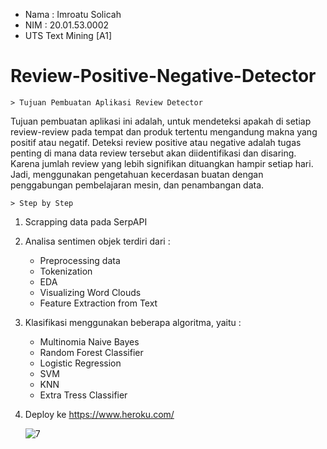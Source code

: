- Nama  :  Imroatu Solicah
- NIM   :  20.01.53.0002
- UTS Text Mining [A1]

# Review-Positive-Negative-Detector 
    > Tujuan Pembuatan Aplikasi Review Detector
  Tujuan pembuatan aplikasi ini adalah, untuk mendeteksi apakah di setiap review-review pada tempat dan produk tertentu mengandung makna yang positif atau negatif.
Deteksi review positive atau negative adalah tugas penting di mana data review tersebut akan diidentifikasi dan disaring. Karena jumlah review yang lebih signifikan dituangkan hampir setiap hari. Jadi, menggunakan pengetahuan kecerdasan buatan dengan penggabungan pembelajaran mesin, dan penambangan data.
    
    > Step by Step
1. Scrapping data pada SerpAPI
2. Analisa sentimen objek terdiri dari :
	  - Preprocessing data
	  - Tokenization
    - EDA
    - Visualizing Word Clouds
    - Feature Extraction from Text
 3. Klasifikasi menggunakan beberapa algoritma, yaitu :
    - Multinomia Naive Bayes
    - Random Forest Classifier
    - Logistic Regression
    - SVM
    - KNN
    - Extra Tress Classifier
 4. Deploy ke https://www.heroku.com/
    
    ![7](https://user-images.githubusercontent.com/107184872/200161941-2e6f3545-4b7f-40e0-aac5-3638f8417725.gif)

    
 
